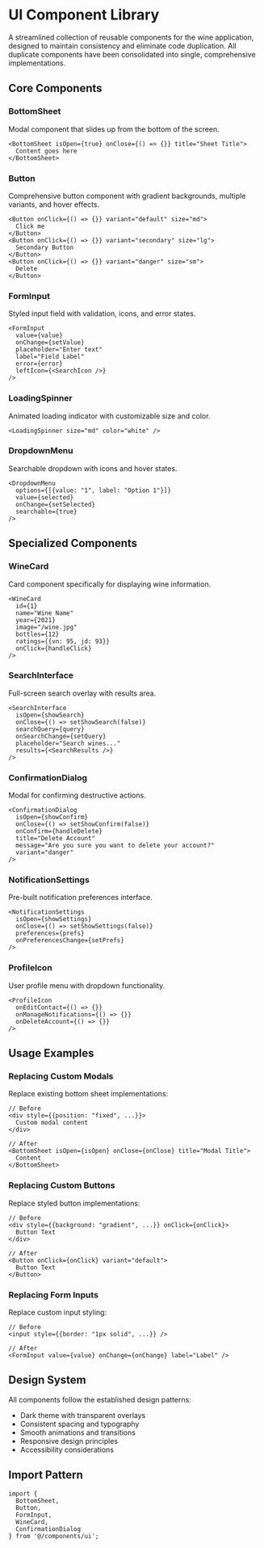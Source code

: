 # UI Component Library

A streamlined collection of reusable components for the wine application, designed to maintain consistency and eliminate code duplication. All duplicate components have been consolidated into single, comprehensive implementations.

## Core Components

### BottomSheet
Modal component that slides up from the bottom of the screen.
```tsx
<BottomSheet isOpen={true} onClose={() => {}} title="Sheet Title">
  Content goes here
</BottomSheet>
```

### Button
Comprehensive button component with gradient backgrounds, multiple variants, and hover effects.
```tsx
<Button onClick={() => {}} variant="default" size="md">
  Click me
</Button>
<Button onClick={() => {}} variant="secondary" size="lg">
  Secondary Button
</Button>
<Button onClick={() => {}} variant="danger" size="sm">
  Delete
</Button>
```

### FormInput
Styled input field with validation, icons, and error states.
```tsx
<FormInput
  value={value}
  onChange={setValue}
  placeholder="Enter text"
  label="Field Label"
  error={error}
  leftIcon={<SearchIcon />}
/>
```

### LoadingSpinner
Animated loading indicator with customizable size and color.
```tsx
<LoadingSpinner size="md" color="white" />
```

### DropdownMenu
Searchable dropdown with icons and hover states.
```tsx
<DropdownMenu
  options={[{value: "1", label: "Option 1"}]}
  value={selected}
  onChange={setSelected}
  searchable={true}
/>
```

## Specialized Components

### WineCard
Card component specifically for displaying wine information.
```tsx
<WineCard
  id={1}
  name="Wine Name"
  year={2021}
  image="/wine.jpg"
  bottles={12}
  ratings={{vn: 95, jd: 93}}
  onClick={handleClick}
/>
```

### SearchInterface
Full-screen search overlay with results area.
```tsx
<SearchInterface
  isOpen={showSearch}
  onClose={() => setShowSearch(false)}
  searchQuery={query}
  onSearchChange={setQuery}
  placeholder="Search wines..."
  results={<SearchResults />}
/>
```

### ConfirmationDialog
Modal for confirming destructive actions.
```tsx
<ConfirmationDialog
  isOpen={showConfirm}
  onClose={() => setShowConfirm(false)}
  onConfirm={handleDelete}
  title="Delete Account"
  message="Are you sure you want to delete your account?"
  variant="danger"
/>
```

### NotificationSettings
Pre-built notification preferences interface.
```tsx
<NotificationSettings
  isOpen={showSettings}
  onClose={() => setShowSettings(false)}
  preferences={prefs}
  onPreferencesChange={setPrefs}
/>
```

### ProfileIcon
User profile menu with dropdown functionality.
```tsx
<ProfileIcon
  onEditContact={() => {}}
  onManageNotifications={() => {}}
  onDeleteAccount={() => {}}
/>
```

## Usage Examples

### Replacing Custom Modals
Replace existing bottom sheet implementations:
```tsx
// Before
<div style={{position: "fixed", ...}}>
  Custom modal content
</div>

// After
<BottomSheet isOpen={isOpen} onClose={onClose} title="Modal Title">
  Content
</BottomSheet>
```

### Replacing Custom Buttons
Replace styled button implementations:
```tsx
// Before
<div style={{background: "gradient", ...}} onClick={onClick}>
  Button Text
</div>

// After
<Button onClick={onClick} variant="default">
  Button Text
</Button>
```

### Replacing Form Inputs
Replace custom input styling:
```tsx
// Before
<input style={{border: "1px solid", ...}} />

// After
<FormInput value={value} onChange={onChange} label="Label" />
```

## Design System

All components follow the established design patterns:
- Dark theme with transparent overlays
- Consistent spacing and typography
- Smooth animations and transitions
- Responsive design principles
- Accessibility considerations

## Import Pattern

```tsx
import { 
  BottomSheet, 
  Button, 
  FormInput,
  WineCard,
  ConfirmationDialog 
} from '@/components/ui';
```